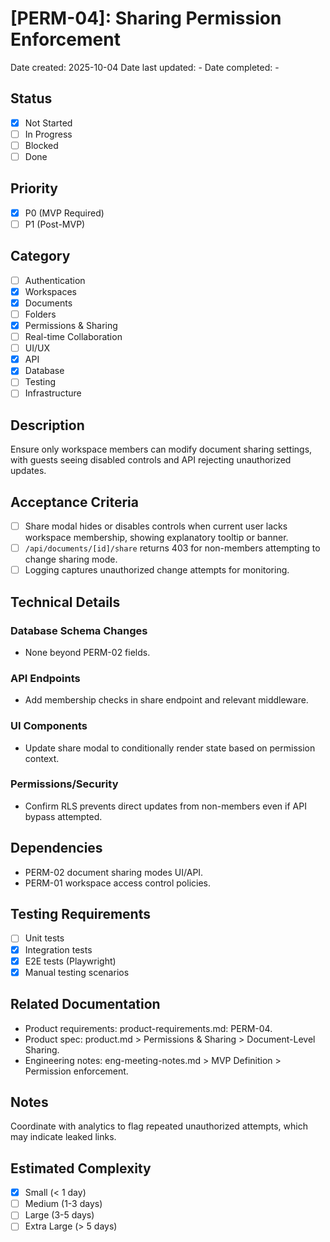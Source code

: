 # [PERM-04]: Sharing Permission Enforcement

Date created: 2025-10-04
Date last updated: -
Date completed: -

## Status

- [x] Not Started
- [ ] In Progress
- [ ] Blocked
- [ ] Done

## Priority

- [x] P0 (MVP Required)
- [ ] P1 (Post-MVP)

## Category

- [ ] Authentication
- [x] Workspaces
- [x] Documents
- [ ] Folders
- [x] Permissions & Sharing
- [ ] Real-time Collaboration
- [ ] UI/UX
- [x] API
- [x] Database
- [ ] Testing
- [ ] Infrastructure

## Description

Ensure only workspace members can modify document sharing settings, with guests seeing disabled controls and API rejecting unauthorized updates.

## Acceptance Criteria

- [ ] Share modal hides or disables controls when current user lacks workspace membership, showing explanatory tooltip or banner.
- [ ] `/api/documents/[id]/share` returns 403 for non-members attempting to change sharing mode.
- [ ] Logging captures unauthorized change attempts for monitoring.

## Technical Details

### Database Schema Changes

- None beyond PERM-02 fields.

### API Endpoints

- Add membership checks in share endpoint and relevant middleware.

### UI Components

- Update share modal to conditionally render state based on permission context.

### Permissions/Security

- Confirm RLS prevents direct updates from non-members even if API bypass attempted.

## Dependencies

- PERM-02 document sharing modes UI/API.
- PERM-01 workspace access control policies.

## Testing Requirements

- [ ] Unit tests
- [x] Integration tests
- [x] E2E tests (Playwright)
- [x] Manual testing scenarios

## Related Documentation

- Product requirements: product-requirements.md: PERM-04.
- Product spec: product.md > Permissions & Sharing > Document-Level Sharing.
- Engineering notes: eng-meeting-notes.md > MVP Definition > Permission enforcement.

## Notes

Coordinate with analytics to flag repeated unauthorized attempts, which may indicate leaked links.

## Estimated Complexity

- [x] Small (< 1 day)
- [ ] Medium (1-3 days)
- [ ] Large (3-5 days)
- [ ] Extra Large (> 5 days)
